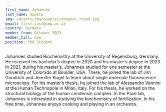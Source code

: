 ```yaml
---
first_name: Johannes
last_name: Suwita
img: /assets/img/people/johannes_round.jpg
email: first.last@imp.ac.at
country: Germany
member_from: October 2023
member_till: now
position: PhD Student
---
```

Johannes studied Biochemistry at the University of Regensburg, Germany. He received his bachelor’s degree in 2020 and his master’s degree in 2023. In 2021, during his master’s, Johannes studied for one semester at the University of Colorado at Boulder, USA. There, he joined the lab of Jim Goodrich and Jennifer Kugel to learn about single molecule fluorescence microscopy. For his master’s thesis, he joined the lab of Alessandro Vannini at the Human Technopole in Milan, Italy. For his thesis, he worked on the structural biology of the human condensin complex. In the Pauli lab, Johannes is interested in studying the biochemistry of fertilization. In his free time, Johannes enjoys cooking and playing in an orchestra.
